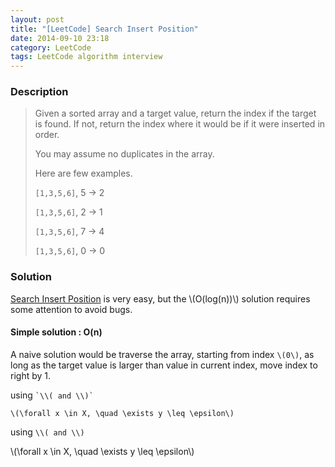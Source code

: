 ```yaml
---
layout: post
title: "[LeetCode] Search Insert Position"
date: 2014-09-10 23:18
category: LeetCode
tags: LeetCode algorithm interview
---
```


### Description
> Given a sorted array and a target value, return the index if the target is found. If not, return the index where it would be if it were inserted in order.
>
> You may assume no duplicates in the array.
>
> Here are few examples.
>
> `[1,3,5,6]`, 5 → 2
> 
> `[1,3,5,6]`, 2 → 1
> 
> `[1,3,5,6]`, 7 → 4
> 
> `[1,3,5,6]`, 0 → 0

### Solution

[Search Insert Position](https://oj.leetcode.com/problems/search-insert-position/) is very easy, but the \\(O(log(n))\\) solution requires some attention to avoid bugs.

#### Simple solution : O(n)
A naive solution would be traverse the array, starting from index `\(0\)`, as long as the target value is larger than value in current index, move index to right by 1.

using `` `\\( and \\)` ``

`\(\forall x \in X, \quad \exists y \leq \epsilon\)`

using `\\( and \\)`

\\(\forall x \in X, \quad \exists y \leq \epsilon\\)




